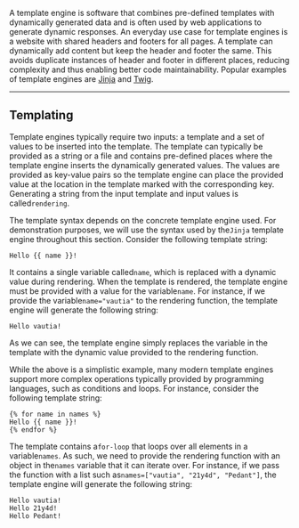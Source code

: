 ﻿---
sticker: lucide//book-template
---
A template engine is software that combines pre-defined templates with dynamically generated data and is often used by web applications to generate dynamic responses. An everyday use case for template engines is a website with shared headers and footers for all pages. A template can dynamically add content but keep the header and footer the same. This avoids duplicate instances of header and footer in different places, reducing complexity and thus enabling better code maintainability. Popular examples of template engines are [Jinja](https://jinja.palletsprojects.com/en/3.1.x/) and [Twig](https://twig.symfony.com/).

---

## Templating

Template engines typically require two inputs: a template and a set of values to be inserted into the template. The template can typically be provided as a string or a file and contains pre-defined places where the template engine inserts the dynamically generated values. The values are provided as key-value pairs so the template engine can place the provided value at the location in the template marked with the corresponding key. Generating a string from the input template and input values is called`rendering`.

The template syntax depends on the concrete template engine used. For demonstration purposes, we will use the syntax used by the`Jinja` template engine throughout this section. Consider the following template string:

```jinja2
Hello {{ name }}!
```

It contains a single variable called`name`, which is replaced with a dynamic value during rendering. When the template is rendered, the template engine must be provided with a value for the variable`name`. For instance, if we provide the variable`name="vautia"` to the rendering function, the template engine will generate the following string:

```
Hello vautia!
```

As we can see, the template engine simply replaces the variable in the template with the dynamic value provided to the rendering function.

While the above is a simplistic example, many modern template engines support more complex operations typically provided by programming languages, such as conditions and loops. For instance, consider the following template string:

```jinja2
{% for name in names %}
Hello {{ name }}!
{% endfor %}
```

The template contains a`for-loop` that loops over all elements in a variable`names`. As such, we need to provide the rendering function with an object in the`names` variable that it can iterate over. For instance, if we pass the function with a list such as`names=["vautia", "21y4d", "Pedant"]`, the template engine will generate the following string:

```
Hello vautia!
Hello 21y4d!
Hello Pedant!
```

